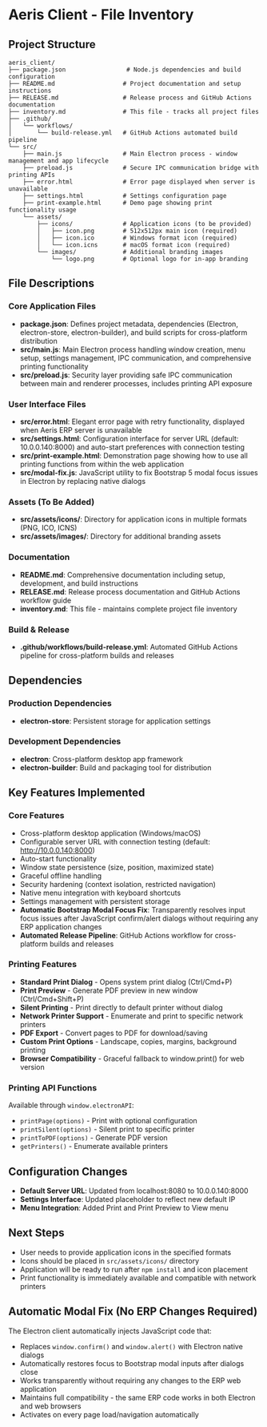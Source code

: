 # Aeris Client - File Inventory

## Project Structure

```
aeris_client/
├── package.json                 # Node.js dependencies and build configuration
├── README.md                   # Project documentation and setup instructions
├── RELEASE.md                  # Release process and GitHub Actions documentation
├── inventory.md                # This file - tracks all project files
├── .github/
│   └── workflows/
│       └── build-release.yml   # GitHub Actions automated build pipeline
└── src/
    ├── main.js                 # Main Electron process - window management and app lifecycle
    ├── preload.js              # Secure IPC communication bridge with printing APIs
    ├── error.html              # Error page displayed when server is unavailable
    ├── settings.html           # Settings configuration page
    ├── print-example.html      # Demo page showing print functionality usage
    └── assets/
        ├── icons/              # Application icons (to be provided)
        │   ├── icon.png        # 512x512px main icon (required)
        │   ├── icon.ico        # Windows format icon (required)
        │   └── icon.icns       # macOS format icon (required)
        └── images/             # Additional branding images
            └── logo.png        # Optional logo for in-app branding
```

## File Descriptions

### Core Application Files
- **package.json**: Defines project metadata, dependencies (Electron, electron-store, electron-builder), and build scripts for cross-platform distribution
- **src/main.js**: Main Electron process handling window creation, menu setup, settings management, IPC communication, and comprehensive printing functionality
- **src/preload.js**: Security layer providing safe IPC communication between main and renderer processes, includes printing API exposure

### User Interface Files
- **src/error.html**: Elegant error page with retry functionality, displayed when Aeris ERP server is unavailable
- **src/settings.html**: Configuration interface for server URL (default: 10.0.0.140:8000) and auto-start preferences with connection testing
- **src/print-example.html**: Demonstration page showing how to use all printing functions from within the web application
- **src/modal-fix.js**: JavaScript utility to fix Bootstrap 5 modal focus issues in Electron by replacing native dialogs

### Assets (To Be Added)
- **src/assets/icons/**: Directory for application icons in multiple formats (PNG, ICO, ICNS)
- **src/assets/images/**: Directory for additional branding assets

### Documentation
- **README.md**: Comprehensive documentation including setup, development, and build instructions
- **RELEASE.md**: Release process documentation and GitHub Actions workflow guide
- **inventory.md**: This file - maintains complete project file inventory

### Build & Release
- **.github/workflows/build-release.yml**: Automated GitHub Actions pipeline for cross-platform builds and releases

## Dependencies

### Production Dependencies
- **electron-store**: Persistent storage for application settings

### Development Dependencies
- **electron**: Cross-platform desktop app framework
- **electron-builder**: Build and packaging tool for distribution

## Key Features Implemented

### Core Features
- Cross-platform desktop application (Windows/macOS)
- Configurable server URL with connection testing (default: http://10.0.0.140:8000)
- Auto-start functionality
- Window state persistence (size, position, maximized state)
- Graceful offline handling
- Security hardening (context isolation, restricted navigation)
- Native menu integration with keyboard shortcuts
- Settings management with persistent storage
- **Automatic Bootstrap Modal Focus Fix**: Transparently resolves input focus issues after JavaScript confirm/alert dialogs without requiring any ERP application changes
- **Automated Release Pipeline**: GitHub Actions workflow for cross-platform builds and releases

### Printing Features
- **Standard Print Dialog** - Opens system print dialog (Ctrl/Cmd+P)
- **Print Preview** - Generate PDF preview in new window (Ctrl/Cmd+Shift+P)
- **Silent Printing** - Print directly to default printer without dialog
- **Network Printer Support** - Enumerate and print to specific network printers
- **PDF Export** - Convert pages to PDF for download/saving
- **Custom Print Options** - Landscape, copies, margins, background printing
- **Browser Compatibility** - Graceful fallback to window.print() for web version

### Printing API Functions
Available through `window.electronAPI`:
- `printPage(options)` - Print with optional configuration
- `printSilent(options)` - Silent print to specific printer
- `printToPDF(options)` - Generate PDF version
- `getPrinters()` - Enumerate available printers

## Configuration Changes
- **Default Server URL**: Updated from localhost:8080 to 10.0.0.140:8000
- **Settings Interface**: Updated placeholder to reflect new default IP
- **Menu Integration**: Added Print and Print Preview to View menu

## Next Steps
- User needs to provide application icons in the specified formats
- Icons should be placed in `src/assets/icons/` directory
- Application will be ready to run after `npm install` and icon placement
- Print functionality is immediately available and compatible with network printers

## Automatic Modal Fix (No ERP Changes Required)
The Electron client automatically injects JavaScript code that:
- Replaces `window.confirm()` and `window.alert()` with Electron native dialogs
- Automatically restores focus to Bootstrap modal inputs after dialogs close
- Works transparently without requiring any changes to the ERP web application
- Maintains full compatibility - the same ERP code works in both Electron and web browsers
- Activates on every page load/navigation automatically 